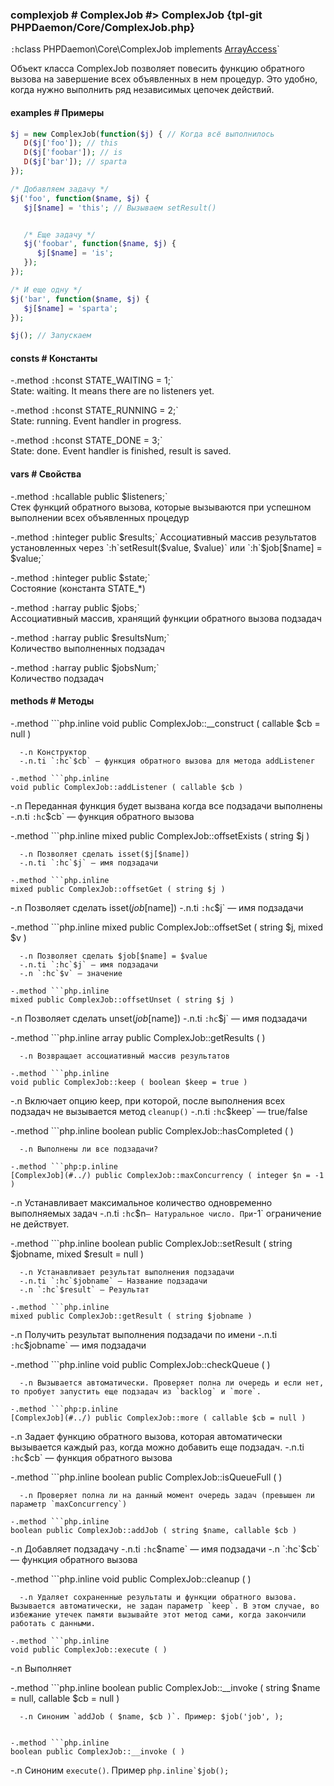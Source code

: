 ### complexjob # ComplexJob #> ComplexJob {tpl-git PHPDaemon/Core/ComplexJob.php}

`:h`class PHPDaemon\Core\ComplexJob implements [ArrayAccess](http://php.net/manual/class.arrayaccess.php)`

Объект класса ComplexJob позволяет повесить функцию обратного вызова на завершение всех объявленных в нем процедур. Это удобно, когда нужно выполнить ряд независимых цепочек действий.


#### examples # Примеры

```php
$j = new ComplexJob(function($j) { // Когда всё выполнилось
   D($j['foo']); // this
   D($j['foobar']); // is
   D($j['bar']); // sparta
});

/* Добавляем задачу */
$j('foo', function($name, $j) { 
   $j[$name] = 'this'; // Вызываем setResult()


   /* Еще задачу */
   $j('foobar', function($name, $j) { 
      $j[$name] = 'is';
   });
});

/* И еще одну */
$j('bar', function($name, $j) {
   $j[$name] = 'sparta';
});

$j(); // Запускаем
```

#### consts # Константы

 -.method `:h`const STATE_WAITING = 1;`  
 State: waiting. It means there are no listeners yet.

 -.method `:h`const STATE_RUNNING = 2;`  
 State: running. Event handler in progress.

 -.method `:h`const STATE_DONE = 3;`  
 State: done. Event handler is finished, result is saved.

#### vars # Свойства

 -.method `:h`callable public $listeners;`  
 Стек функций обратного вызова, которые вызываются при успешном выполнении всех объявленных процедур

 -.method `:h`integer public $results;`  
 Ассоциативный массив результатов установленных через `:h`setResult($value, $value)` или `:h`$job[$name] = $value;`

 -.method `:h`integer public $state;`  
Состояние (константа STATE_*) 

 -.method `:h`array public $jobs;`  
 Ассоциативный массив, хранящий функции обратного вызова подзадач

 -.method `:h`array public $resultsNum;`  
 Количество выполненных подзадач

 -.method `:h`array public $jobsNum;`  
 Количество подзадач
 
#### methods # Методы

 -.method ```php.inline
 void public ComplexJob::__construct ( callable $cb = null )
 ```
   -.n Конструктор
   -.n.ti `:hc`$cb` — функция обратного вызова для метода addListener

-.method ```php.inline
 void public ComplexJob::addListener ( callable $cb )
 ```
   -.n Переданная функция будет вызвана когда все подзадачи выполнены
   -.n.ti `:hc`$cb` — функция обратного вызова

 -.method ```php.inline
 mixed public ComplexJob::offsetExists ( string $j )
 ```
   -.n Позволяет сделать isset($j[$name])
   -.n.ti `:hc`$j` — имя подзадачи

 -.method ```php.inline
 mixed public ComplexJob::offsetGet ( string $j )
 ```
   -.n Позволяет сделать isset($job[$name])
   -.n.ti `:hc`$j` — имя подзадачи

 -.method ```php.inline
 mixed public ComplexJob::offsetSet ( string $j, mixed $v )
 ```
   -.n Позволяет сделать $job[$name] = $value
   -.n.ti `:hc`$j` — имя подзадачи
   -.n `:hc`$v` — значение

 -.method ```php.inline
 mixed public ComplexJob::offsetUnset ( string $j )
 ```
   -.n Позволяет сделать unset($job[$name])
   -.n.ti `:hc`$j` — имя подзадачи

 -.method ```php.inline
 array public ComplexJob::getResults ( )
 ```
   -.n Возвращает ассоциативный массив результатов

 -.method ```php.inline
 void public ComplexJob::keep ( boolean $keep = true )
 ```
   -.n Включает опцию keep, при которой, после выполнения всех подзадач не вызывается метод `cleanup()`
   -.n.ti `:hc`$keep` — true/false

 -.method ```php.inline
 boolean public ComplexJob::hasCompleted ( )
 ```
   -.n Выполнены ли все подзадачи?

 -.method ```php:p.inline
 [ComplexJob](#../) public ComplexJob::maxConcurrency ( integer $n = -1 )
 ```
   -.n Устанавливает максимальное количество одновременно выполняемых задач
   -.n.ti `:hc`$n` — Натуральное число. При `-1` ограничение не действует.

 -.method ```php.inline
 boolean public ComplexJob::setResult ( string $jobname, mixed $result = null )
 ```
   -.n Устанавливает результат выполнения подзадачи
   -.n.ti `:hc`$jobname` — Название подзадачи
   -.n `:hc`$result` — Результат

 -.method ```php.inline
 mixed public ComplexJob::getResult ( string $jobname )
 ```
   -.n Получить результат выполнения подзадачи по имени
   -.n.ti `:hc`$jobname` — имя подзадачи

 -.method ```php.inline
 void public ComplexJob::checkQueue ( )
 ```
   -.n Вызывается автоматически. Проверяет полна ли очередь и если нет, то пробует запустить еще подзадач из `backlog` и `more`.

 -.method ```php:p.inline
 [ComplexJob](#../) public ComplexJob::more ( callable $cb = null )
 ```
   -.n Задает функцию обратного вызова, которая автоматически вызывается каждый раз, когда можно добавить еще подзадач.
   -.n.ti `:hc`$cb` — функция обратного вызова

 -.method ```php.inline
 boolean public ComplexJob::isQueueFull ( )
 ```
   -.n Проверяет полна ли на данный момент очередь задач (превышен ли параметр `maxConcurrency`)

 -.method ```php.inline
 boolean public ComplexJob::addJob ( string $name, callable $cb )
 ```
   -.n Добавляет подзадачу
   -.n.ti `:hc`$name` — имя подзадачи
   -.n `:hc`$cb` — функция обратного вызова

 -.method ```php.inline
 void public ComplexJob::cleanup ( )
 ```
   -.n Удаляет сохраненные результаты и функции обратного вызова. Вызывается автоматически, не задан параметр `keep`. В этом случае, во избежание утечек памяти вызывайте этот метод сами, когда закончили работать с данными.

 -.method ```php.inline
 void public ComplexJob::execute ( )
 ```
   -.n Выполняет 

 -.method ```php.inline
 boolean public ComplexJob::__invoke ( string $name = null, callable $cb = null )
 ```
   -.n Синоним `addJob ( $name, $cb )`. Пример: $job('job', );


-.method ```php.inline
 boolean public ComplexJob::__invoke ( )
 ```
   -.n Синоним `execute()`. Пример ```php.inline`$job();```
